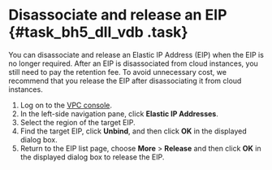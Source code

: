 # Disassociate and release an EIP {#task_bh5_dll_vdb .task}

You can disassociate and release an Elastic IP Address \(EIP\) when the EIP is no longer required. After an EIP is disassociated from cloud instances, you still need to pay the retention fee. To avoid unnecessary cost, we recommend that you release the EIP after disassociating it from cloud instances.

1.  Log on to the [VPC console](https://partners-intl.console.aliyun.com/#/vpc). 
2.  In the left-side navigation pane, click **Elastic IP Addresses**. 
3.  Select the region of the target EIP. 
4.  Find the target EIP, click **Unbind**, and then click **OK** in the displayed dialog box. 
5.  Return to the EIP list page, choose **More** \> **Release** and then click **OK** in the displayed dialog box to release the EIP. 

